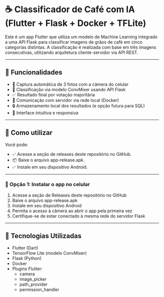 
# ☕ Classificador de Café com IA (Flutter + Flask + Docker + TFLite)

Este é um app Flutter que utiliza um modelo de Machine Learning integrado a uma API Flask para classificar imagens de grãos de café em cinco categorias distintas. A classificação é realizada com base em três imagens consecutivas, utilizando arquitetura cliente-servidor via API REST.

---

## 🧠 Funcionalidades

- 📸 Captura automática de 3 fotos com a câmera do celular  
- 🤖 Classificação via modelo ConvMixer usando API Flask  
- ✅ Resultado final por votação majoritária  
- 🔗 Comunicação com servidor via rede local (Docker)  
- 🔒 Armazenamento local dos resultados (e opção futura para SQL)  
- 🎨 Interface intuitiva e responsiva  

---

## 🚀 Como utilizar

Você pode:

- ✅ Acesse a seção de releases deste repositório no GitHub. 
- 📦 Baixe o arquivo app-release.apk.
- ✅ Instale em seu dispositivo Android.
---

### 📱 Opção 1: Instalar o app no celular

1. Acesse a seção de Releases deste repositório no GitHub  
2. Baixe o arquivo app-release.apk  
3. Instale em seu dispositivo Android  
4. Permita o acesso à câmera ao abrir o app pela primeira vez  
5. Certifique-se de estar conectado à mesma rede do servidor Flask  

---

## 📱 Tecnologias Utilizadas

- Flutter (Dart)  
- TensorFlow Lite (modelo ConvMixer)  
- Flask (Python)  
- Docker  
- Plugins Flutter:  
  - camera  
  - image_picker  
  - path_provider  
  - permission_handler  


